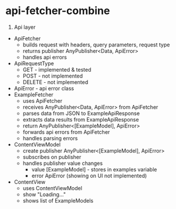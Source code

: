 # api-fetcher-combine
1. Api layer
  * ApiFetcher
    * builds request with headers, query parameters, request type
    * returns publisher AnyPublisher<Data, ApiError>
    * handles api errors
  * ApiRequestType
    * GET - implemented & tested
    * POST - not implemented
    * DELETE - not implemented
  * ApiError - api error class
  * ExampleFetcher
    * uses ApiFetcher
    * receives AnyPublisher<Data, ApiError> from ApiFetcher
    * parses data from JSON to ExampleApiResponse
    * extracts data results from ExampleApiResponse
    * return AnyPublisher<[ExampleModel], ApiError>
    * forwards api errors from ApiFetcher
    * handles parsing errors
  * ContentViewModel
    * create publisher AnyPublisher<[ExampleModel], ApiError>
    * subscribes on publisher
    * handles publisher value changes
      * value [ExampleModel] - stores in examples variable
      * error ApiError (showing on UI not implemented)
  * ContentView
    * uses ContentViewModel
    * show "Loading..."
    * shows list of ExampleModels     
